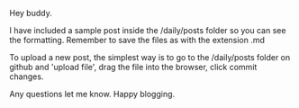 Hey buddy.

I have included a sample post inside the /daily/posts folder so you can see the formatting. Remember to save the files as with the extension .md

To upload a new post, the simplest way is to go to the /daily/posts folder on github and 'upload file', drag the file into the browser, click commit changes.

Any questions let me know. Happy blogging. 
